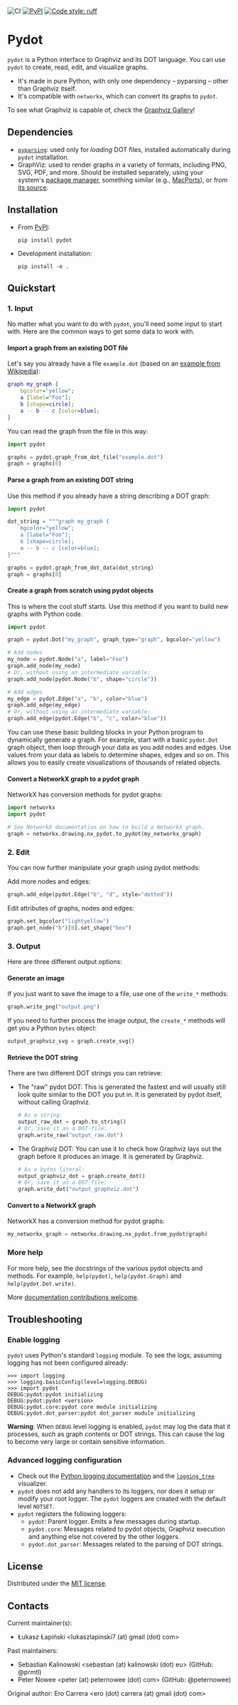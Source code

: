 ![CI](https://github.com/pydot/pydot/actions/workflows/CI.yml/badge.svg)
[![PyPI](https://img.shields.io/pypi/v/pydot.svg)](https://pypi.org/project/pydot/)
[![Code style: ruff](https://img.shields.io/badge/code%20style-ruff-purple.svg)](https://github.com/astral-sh/ruff)

# Pydot

`pydot` is a Python interface to Graphviz and its DOT language. You can use `pydot` to create, read, edit, and visualize graphs.

- It's made in pure Python, with only one dependency – pyparsing – other than Graphviz itself.
- It's compatible with `networkx`, which can convert its graphs to `pydot`.

To see what Graphviz is capable of, check the [Graphviz Gallery](https://graphviz.org/gallery/)!

## Dependencies

- [`pyparsing`][pyparsing]: used only for *loading* DOT files, installed automatically during `pydot` installation.
- GraphViz: used to render graphs in a variety of formats, including PNG, SVG, PDF, and more.
  Should be installed separately, using your system's [package manager][pkg], something similar (e.g., [MacPorts][mac]), or from [its source][src].

## Installation

- From [PyPI][pypi]:

  `pip install pydot`

- Development installation:

  `pip install -e .`

## Quickstart

### 1. Input

No matter what you want to do with `pydot`, you'll need some input to start with. Here are the common ways to get some data to work with.

#### Import a graph from an existing DOT file

Let's say you already have a file `example.dot` (based on an [example from Wikipedia][wiki_example]):

```dot
graph my_graph {
    bgcolor="yellow";
    a [label="Foo"];
    b [shape=circle];
    a -- b -- c [color=blue];
}
```

You can read the graph from the file in this way:

```python
import pydot

graphs = pydot.graph_from_dot_file("example.dot")
graph = graphs[0]
```

#### Parse a graph from an existing DOT string

Use this method if you already have a string describing a DOT graph:

```python
import pydot

dot_string = """graph my_graph {
    bgcolor="yellow";
    a [label="Foo"];
    b [shape=circle];
    a -- b -- c [color=blue];
}"""

graphs = pydot.graph_from_dot_data(dot_string)
graph = graphs[0]
```

#### Create a graph from scratch using pydot objects

This is where the cool stuff starts. Use this method if you want to build new graphs with Python code.

```python
import pydot

graph = pydot.Dot("my_graph", graph_type="graph", bgcolor="yellow")

# Add nodes
my_node = pydot.Node("a", label="Foo")
graph.add_node(my_node)
# Or, without using an intermediate variable:
graph.add_node(pydot.Node("b", shape="circle"))

# Add edges
my_edge = pydot.Edge("a", "b", color="blue")
graph.add_edge(my_edge)
# Or, without using an intermediate variable:
graph.add_edge(pydot.Edge("b", "c", color="blue"))
```

You can use these basic building blocks in your Python program
to dynamically generate a graph. For example, start with a
basic `pydot.Dot` graph object, then loop through your data
as you add nodes and edges. Use values from your data as labels to
determine shapes, edges and so on. This allows you to easily create
visualizations of thousands of related objects.

#### Convert a NetworkX graph to a pydot graph

NetworkX has conversion methods for pydot graphs:

```python
import networkx
import pydot

# See NetworkX documentation on how to build a NetworkX graph.
graph = networkx.drawing.nx_pydot.to_pydot(my_networkx_graph)
```

### 2. Edit

You can now further manipulate your graph using pydot methods:

Add more nodes and edges:

```python
graph.add_edge(pydot.Edge("b", "d", style="dotted"))
```

Edit attributes of graphs, nodes and edges:

```python
graph.set_bgcolor("lightyellow")
graph.get_node("b")[0].set_shape("box")
```

### 3. Output

Here are three different output options:

#### Generate an image

If you just want to save the image to a file, use one of the `write_*` methods:
```python
graph.write_png("output.png")
```

If you need to further process the image output, the `create_*` methods will get you a Python `bytes` object:
```python
output_graphviz_svg = graph.create_svg()
```

#### Retrieve the DOT string

There are two different DOT strings you can retrieve:

- The "raw" pydot DOT: This is generated the fastest and will
  usually still look quite similar to the DOT you put in. It is
  generated by pydot itself, without calling Graphviz.

  ```python
  # As a string:
  output_raw_dot = graph.to_string()
  # Or, save it as a DOT-file:
  graph.write_raw("output_raw.dot")
  ```

- The Graphviz DOT: You can use it to check how Graphviz lays out
  the graph before it produces an image. It is generated by
  Graphviz.

  ```python
  # As a bytes literal:
  output_graphviz_dot = graph.create_dot()
  # Or, save it as a DOT-file:
  graph.write_dot("output_graphviz.dot")
  ```

#### Convert to a NetworkX graph

NetworkX has a conversion method for pydot graphs:

```python
my_networkx_graph = networkx.drawing.nx_pydot.from_pydot(graph)
```

### More help

For more help, see the docstrings of the various pydot objects and
methods. For example, `help(pydot)`, `help(pydot.Graph)` and
`help(pydot.Dot.write)`.

More [documentation contributions welcome][contrib].

## Troubleshooting

### Enable logging

`pydot` uses Python's standard `logging` module. To see the logs,
assuming logging has not been configured already:

    >>> import logging
    >>> logging.basicConfig(level=logging.DEBUG)
    >>> import pydot
    DEBUG:pydot:pydot initializing
    DEBUG:pydot:pydot <version>
    DEBUG:pydot.core:pydot core module initializing
    DEBUG:pydot.dot_parser:pydot dot_parser module initializing

**Warning**: When `DEBUG` level logging is enabled, `pydot` may log the
data that it processes, such as graph contents or DOT strings. This can
cause the log to become very large or contain sensitive information.

### Advanced logging configuration

- Check out the [Python logging documentation][log] and the
  [`logging_tree`][log_tree] visualizer.
- `pydot` does not add any handlers to its loggers, nor does it setup
  or modify your root logger. The `pydot` loggers are created with the
  default level `NOTSET`.
- `pydot` registers the following loggers:
  - `pydot`: Parent logger. Emits a few messages during startup.
  - `pydot.core`: Messages related to pydot objects, Graphviz execution
                  and anything else not covered by the other loggers.
  - `pydot.dot_parser`: Messages related to the parsing of DOT strings.


## License

Distributed under the [MIT license][MIT].


## Contacts

Current maintainer(s): 
- Łukasz Łapiński <lukaszlapinski7 (at) gmail (dot) com>

Past maintainers:
- Sebastian Kalinowski <sebastian (at) kalinowski (dot) eu> (GitHub: @prmtl)
- Peter Nowee <peter (at) peternowee (dot) com> (GitHub: @peternowee)

Original author: Ero Carrera <ero (dot) carrera (at) gmail (dot) com>


[wiki_dot]: https://en.wikipedia.org/wiki/DOT_%28graph_description_language%29
[networkx]: https://github.com/networkx/networkx
[pydot_gh]: https://github.com/pydot/pydot
[wiki_example]: https://en.wikipedia.org/w/index.php?title=DOT_(graph_description_language)&oldid=1003001464#Attributes
[contrib]: https://github.com/pydot/pydot/issues/130
[pypi]: https://pypi.org/project/pydot/
[pyparsing]: https://github.com/pyparsing/pyparsing
[pkg]: https://en.wikipedia.org/wiki/Package_manager
[mac]: https://www.macports.org
[src]: https://gitlab.com/graphviz/graphviz
[log]: https://docs.python.org/3/library/logging.html
[log_tree]: https://pypi.org/project/logging_tree/
[MIT]: https://github.com/pydot/pydot/blob/master/LICENSE
